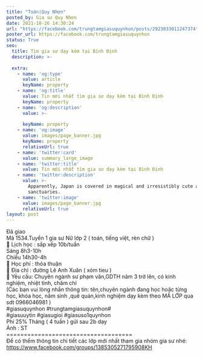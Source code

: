 ```yaml
---
title: "Toán|Quy Nhơn"
posted_by: Gia sư Quy Nhơn
date: 2021-10-26 14:30:24
url: "https://facebook.com/trungtamgiasuquynhon/posts/2923033011247374"
poster_url: https://facebook.com/trungtamgiasuquynhon
status: True
seo:
  title: Tìm gia sư dạy kèm tại Bình Định
  description: >-
    
  extra:
    - name: 'og:type'
      value: article
      keyName: property
    - name: 'og:title'
      value: Tin mới nhất tìm gia sư dạy kèm tại Bình Định
      keyName: property
    - name: 'og:description'
      value: >-
        
      keyName: property
    - name: 'og:image'
      value: images/page_banner.jpg
      keyName: property
      relativeUrl: true
    - name: 'twitter:card'
      value: summary_large_image
    - name: 'twitter:title'
      value: Tin mới nhất tìm gia sư dạy kèm tại Bình Định
    - name: 'twitter:description'
      value: >-
        Apparently, Japan is covered in magical and irresistibly cute animal
        sanctuaries.
    - name: 'twitter:image'
      value: images/page_banner.jpg
      relativeUrl: true
layout: post
---
```

Đã giao<br>Mã 1534.Tuyển 1 gia sư Nữ lớp 2 ( toán, tiếng việt, rèn chữ )<br>🧐 Lịch học : sắp xếp 10b/tuần<br>Sáng 8h3-10h<br>Chiều 14h30-4h<br>🧐 Học phí : thỏa thuận<br>🧐 Địa chỉ : đường Lê Anh Xuân ( xóm tieu )<br>🧐 Yêu cầu: Chuyên ngành sư phạm văn,GDTH năm 3 trở lên, có kinh nghiệm, nhiệt tình, chăm chỉ<br>(Các bạn vui lòng nhắn thông tin: tên,chuyên ngành đang học hoặc từng học, khóa học, năm sinh ,quê quán,kinh nghiệm dạy kèm theo MÃ LỚP qua sdt 0966046981 )<br>#giasuquynhon #trungtamgiasuquynhon#<br>#giasuuytin #giasugioi #giasuso1quynhon<br>Phí 25% Tháng ( 4 tuần ) gửi sau 2b dạy<br>Ảnh : ST<br>====================================<br>Để có thểm thông tin chi tiết các lớp mới nhất tham gia nhóm gia sư nhé: https://www.facebook.com/groups/1385305271795908KH

